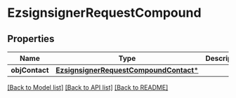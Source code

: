 # EzsignsignerRequestCompound

## Properties
Name | Type | Description | Notes
------------ | ------------- | ------------- | -------------
**objContact** | [**EzsignsignerRequestCompoundContact***](EzsignsignerRequestCompoundContact.md) |  | 

[[Back to Model list]](../README.md#documentation-for-models) [[Back to API list]](../README.md#documentation-for-api-endpoints) [[Back to README]](../README.md)


